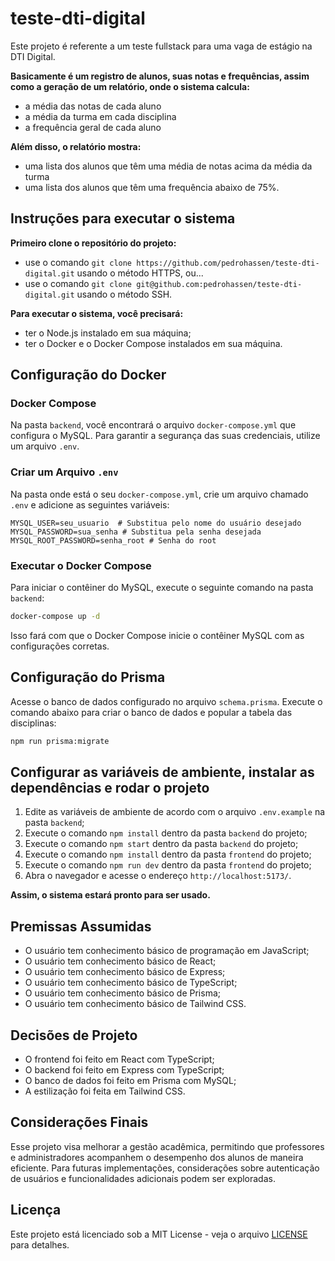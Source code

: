 
# teste-dti-digital

Este projeto é referente a um teste fullstack para uma vaga de estágio na DTI Digital.

**Basicamente é um registro de alunos, suas notas e frequências, assim como a geração de um relatório, onde o sistema calcula:**
- a média das notas de cada aluno
- a média da turma em cada disciplina
- a frequência geral de cada aluno

**Além disso, o relatório mostra:**
- uma lista dos alunos que têm uma média de notas acima da média da turma
- uma lista dos alunos que têm uma frequência abaixo de 75%.

## Instruções para executar o sistema

**Primeiro clone o repositório do projeto:**

- use o comando `git clone https://github.com/pedrohassen/teste-dti-digital.git` usando o método HTTPS, ou...
- use o comando `git clone git@github.com:pedrohassen/teste-dti-digital.git` usando o método SSH.

**Para executar o sistema, você precisará:**

- ter o Node.js instalado em sua máquina;
- ter o Docker e o Docker Compose instalados em sua máquina.

## Configuração do Docker

### Docker Compose

Na pasta `backend`, você encontrará o arquivo `docker-compose.yml` que configura o MySQL. Para garantir a segurança das suas credenciais, utilize um arquivo `.env`.

### Criar um Arquivo `.env`

Na pasta onde está o seu `docker-compose.yml`, crie um arquivo chamado `.env` e adicione as seguintes variáveis:

```env
MYSQL_USER=seu_usuario  # Substitua pelo nome do usuário desejado
MYSQL_PASSWORD=sua_senha # Substitua pela senha desejada
MYSQL_ROOT_PASSWORD=senha_root # Senha do root
```

### Executar o Docker Compose

Para iniciar o contêiner do MySQL, execute o seguinte comando na pasta `backend`:

```bash
docker-compose up -d
```

Isso fará com que o Docker Compose inicie o contêiner MySQL com as configurações corretas. 

## Configuração do Prisma

Acesse o banco de dados configurado no arquivo `schema.prisma`. Execute o comando abaixo para criar o banco de dados e popular a tabela das disciplinas:

```bash
npm run prisma:migrate  
```

## Configurar as variáveis de ambiente, instalar as dependências e rodar o projeto

1. Edite as variáveis de ambiente de acordo com o arquivo `.env.example` na pasta `backend`;
2. Execute o comando `npm install` dentro da pasta `backend` do projeto;
3. Execute o comando `npm start` dentro da pasta `backend` do projeto;
4. Execute o comando `npm install` dentro da pasta `frontend` do projeto;
5. Execute o comando `npm run dev` dentro da pasta `frontend` do projeto;
6. Abra o navegador e acesse o endereço `http://localhost:5173/`.

**Assim, o sistema estará pronto para ser usado.**

## Premissas Assumidas

* O usuário tem conhecimento básico de programação em JavaScript;
* O usuário tem conhecimento básico de React;
* O usuário tem conhecimento básico de Express;
* O usuário tem conhecimento básico de TypeScript;
* O usuário tem conhecimento básico de Prisma;
* O usuário tem conhecimento básico de Tailwind CSS.

## Decisões de Projeto

* O frontend foi feito em React com TypeScript;
* O backend foi feito em Express com TypeScript;
* O banco de dados foi feito em Prisma com MySQL;
* A estilização foi feita em Tailwind CSS.

## Considerações Finais

Esse projeto visa melhorar a gestão acadêmica, permitindo que professores e administradores acompanhem o desempenho dos alunos de maneira eficiente. Para futuras implementações, considerações sobre autenticação de usuários e funcionalidades adicionais podem ser exploradas.

## Licença

Este projeto está licenciado sob a MIT License - veja o arquivo [LICENSE](LICENSE) para detalhes.
